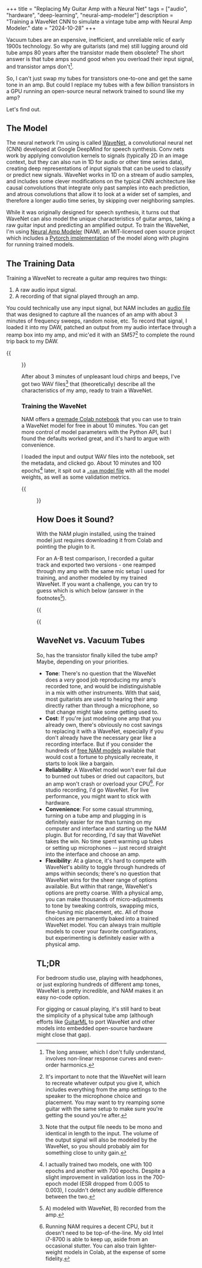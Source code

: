 +++
title = "Replacing My Guitar Amp with a Neural Net"
tags = ["audio", "hardware", "deep-learning", "neural-amp-modeler"]
description = "Training a WaveNet CNN to simulate a vintage tube amp with Neural Amp Modeler."
date = "2024-10-28"
+++

Vacuum tubes are an expensive, inefficient, and unreliable relic of early 1900s technology. So why are guitarists (and me) still lugging around old tube amps 80 years after the transistor made them obsolete? The short answer is that tube amps sound good when you overload their input signal, and transistor amps don't[^long-answer].

So, I can't just swap my tubes for transistors one-to-one and get the same tone in an amp. But could I replace my tubes with a few *billion* transistors in a GPU running an open-source neural network trained to sound like my amp? 

Let's find out.


## The Model

The neural network I'm using is called [WaveNet](https://arxiv.org/abs/1609.03499), a convolutional neural net (CNN) developed at Google DeepMind for speech synthesis. Conv nets work by applying convolution kernels to signals (typically 2D in an image context, but they can also run in 1D for audio or other time series data), creating deep representations of input signals that can be used to classify or predict new signals. WaveNet works in 1D on a stream of audio samples, and includes some clever modifications on the typical CNN architecture like causal convolutions that integrate only past samples into each prediction, and atrous convolutions that allow it to look at a wider set of samples, and therefore a longer audio time series, by skipping over neighboring samples.

While it was originally designed for speech synthesis, it turns out that WaveNet can also model the unique characteristics of guitar amps, taking a raw guitar input and predicting an amplified output. To train the WaveNet, I'm using [Neural Amp Modeler](https://www.neuralampmodeler.com/) (NAM), an MIT-licensed open source project which includes a [Pytorch implementation](https://github.com/sdatkinson/neural-amp-modeler) of the model along with plugins for running trained models.

## The Training Data

Training a WaveNet to recreate a guitar amp requires two things:

1. A raw audio input signal.
1. A recording of that signal played through an amp.

You could technically use any input signal, but NAM includes an [audio file](https://www.google.com/url?q=https%3A%2F%2Fdrive.google.com%2Ffile%2Fd%2F1KbaS4oXXNEuh2aCPLwKrPdf5KFOjda8G%2Fview%3Fusp%3Ddrive_link) that was designed to capture all the nuances of an amp with about 3 minutes of frequency sweeps, random noise, etc. To record that signal, I loaded it into my DAW, patched an output from my audio interface through a reamp box into my amp, and mic'ed it with an SM57[^mic] to complete the round trip back to my DAW.

{{<figure src="mic.jpg" caption="An SM57 recording my weird, custom amp that I converted from a vintage reel-to-reel tape player.">}}

After about 3 minutes of unpleasant loud chirps and beeps, I've got two WAV files[^wav] that (theoretically) describe all the characteristics of my amp, ready to train a WaveNet.

### Training the WaveNet

NAM offers a [premade Colab notebook](https://colab.research.google.com/github/sdatkinson/NAMTrainerColab/blob/main/notebook.ipynb#scrollTo=5CQleTk7GJV8) that you can use to train a WaveNet model for free in about 10 minutes. You can get more control of model parameters with the Python API, but I found the defaults worked great, and it's hard to argue with convenience.

I loaded the input and output WAV files into the notebook, set the metadata, and clicked go. About 10 minutes and 100 epochs[^epochs] later, it spit out a [`.nam` model file](/misc/AkaiM8-G10-Overdrive.nam) with all the model weights, as well as some validation metrics.

{{<figure src="akai m8 - overdrive.png" caption="I don't know what this means, but I like that the lines are close together.">}}

## How Does it Sound?

With the NAM plugin installed, using the trained model just requires downloading it from Colab and pointing the plugin to it.

For an A-B test comparison, I recorded a guitar track and exported two versions - one reamped through my amp with the same mic setup I used for training, and another modeled by my trained WaveNet. If you want a challenge, you can try to guess which is which below (answer in the footnotes[^ab]).

{{<audio src="akai overdrive nam.wav" title="Sample A:">}}

{{<audio src="akai overdrive amp.wav" title="Sample B:">}}

## WaveNet vs. Vacuum Tubes

So, has the transistor finally killed the tube amp? Maybe, depending on your priorities.

- **Tone**: There's no question that the WaveNet does a *very* good job reproducing my amp's recorded tone, and would be indistinguishable in a mix with other instruments. With that said, most guitarists are used to hearing their amp directly rather than through a microphone, so that change might take some getting used to.
- **Cost**: If you're just modeling one amp that you already own, there's obviously no cost savings to replacing it with a WaveNet, especially if you don't already have the necessary gear like a recording interface. But if you consider the hundreds of [free NAM models](https://tonehunt.org/models?tags%5B0%5D=nam) available that would cost a fortune to physically recreate, it starts to look like a bargain.
- **Reliability**: A WaveNet model won't ever fail due to burned out tubes or dried out capacitors, but an amp won't crash or overload your CPU[^cpu]. For studio recording, I'd go WaveNet. For live performance, you might want to stick with hardware.
- **Convenience**: For some casual strumming, turning on a tube amp and plugging in is definitely easier for me than turning on my computer and interface and starting up the NAM plugin. But for recording, I'd say that WaveNet takes the win. No time spent warming up tubes or setting up microphones -- just record straight into the interface and choose an amp.
- **Flexibility**: At a glance, it's hard to compete with WaveNet's ability to toggle through hundreds of amps within seconds; there's no question that WaveNet wins for the sheer range of options available. But within that range, WaveNet's options are pretty coarse. With a physical amp, you can make thousands of micro-adjustments to tone by tweaking controls, swapping mics, fine-tuning mic placement, etc. All of those choices are permanently baked into a trained WaveNet model. You can always train multiple models to cover your favorite configurations, but experimenting is definitely easier with a physical amp.

## TL;DR

For bedroom studio use, playing with headphones, or just exploring hundreds of different amp tones, WaveNet is pretty incredible, and NAM makes it an easy no-code option. 

For gigging or casual playing, it's still hard to beat the simplicity of a physical tube amp (although efforts like [GuitarML](https://guitarml.com/pedals.html) to port WaveNet and other models into embedded open-source hardware might close that gap).

[^long-answer]: The long answer, which I don't fully understand, involves non-linear response curves and even-order harmonics.

[^mic]: It's important to note that the WaveNet will learn to recreate whatever output you give it, which includes everything from the amp settings to the speaker to the microphone choice and placement. You may want to try reamping some guitar with the same setup to make sure you're getting the sound you're after. 

[^wav]: Note that the output file needs to be mono and identical in length to the input. The volume of the output signal will also be modeled by the WaveNet, so you should probably aim for something close to unity gain.

[^epochs]: I actually trained two models, one with 100 epochs and another with 700 epochs. Despite a slight improvement in validation loss in the 700-epoch model (ESR dropped from 0.005 to 0.003), I couldn't detect any audible difference between the two.

[^ab]: A) modeled with WaveNet, B) recorded from the amp.

[^cpu]: Running NAM requires a decent CPU, but it doesn't need to be top-of-the-line. My old Intel i7-8700 is able to keep up, aside from an occasional stutter. You can also train lighter-weight models in Colab, at the expense of some fidelity.
